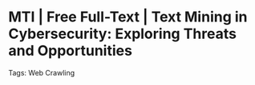 # MTI | Free Full-Text | Text Mining in Cybersecurity: Exploring Threats and Opportunities

Tags: Web Crawling